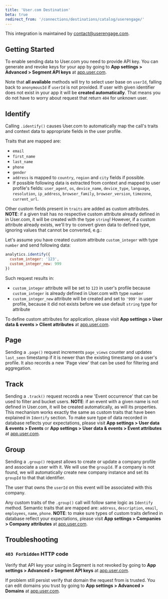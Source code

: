 ```yaml
---
title: 'User.com Destination'
beta: true
redirect_from: '/connections/destinations/catalog/userengage/'
---
```


This integration is maintained by contact@userengage.com.

## Getting Started

To enable sending data to User.com you need to provide API key. You can generate and revoke keys for your app by going to **App settings > Advanced > Segment API keys** at [app.user.com](https://user.com/en/).

Note that **all available** methods will try to select user base on `userId`, falling back to `anonymousId` if `userId` is not provided. If user with given identifier does not exist in your app it will be **created automatically**. That means you do not have to worry about request that return `404` for unknown user.

## Identify
Calling `.identify()` causes User.com to automatically map the call's traits and context data to appropriate fields in the user profile.

Traits that are mapped are:
 - `email`
 - `first_name`
 - `last_name`
 - `phone`
 - `gender`
 - `address` is mapped to `country`, `region` and `city` fields if possible.
 - If possible following data is extracted from context and mapped to user profile's fields: `user_agent`, `os`, `device_name`, `device_type`, `language`, `resolution`, `ip_address`, `browser_family`, `browser_version`, `timezone`, `current_url`.

Other custom fields present in `traits` are added as custom attributes. **NOTE**: if a given trait has no respective custom attribute already defined in in User.com, it will be created with the type `string`! However, if a custom attribute already exists, we'll try to convert given data to defined type, ignoring values that cannot be converted, e.g.:

Let's assume you have created custom attribute `custom_integer` with type `number` and send following data:

```js
analytics.identify({
  custom_integer: '123',
  custom_integer_new: 999
})
```

Such request results in:

* `custom_integer` attribute will be set to `123` in user's profile because `custom_integer` is already defined in User.com with type `number`
* `custom_integer_new` attribute will be created and set to `'999'` in user profile, because it did not exists before we use default `string` type for attribute

To define custom attributes for application, please visit **App settings > User data & events > Client attributes** at [app.user.com](https://user.com/en/).

## Page
Sending a `.page()` request increments `page_views` counter and updates `last_seen` timestamp if it is newer than the existing timestamp on a user's profile. It also records a new 'Page view' that can be used for filtering and aggregation.

## Track
Sending a `.track()` request records a new 'Event occurrence' that can be used to filter and bucket users. **NOTE**: if an event with a given name is not defined in User.com, it will be created automatically, as will its properties. This mechanism works exactly the same as custom traits that have been explained in `Identify` section. To make sure type of data recorded in database reflects your expectations, please visit **App settings > User data & events > Events** or **App settings > User data & events > Event attributes** at [app.user.com](https://user.com/en/).

## Group
Sending a `.group()` request allows to create or update a company profile and associate a user with it. We will use the `groupId`. If a company is not found, we will automatically create new company instance and set its `groupId` to that that identifier.

The user that owns the `userId` on this event will be associated with this company.

Any custom traits of the `.group()` call will follow same logic as `Identify` method. Semantic traits that are mapped are: `address`, `description`, `email`, `employees`, `name`, `phone`. **NOTE**: to make sure types of custom traits defined in database reflect your expectations, please visit **App settings > Companies > Company attributes** at [app.user.com](https://user.com/en/).

## Troubleshooting

### `403 Forbidden` HTTP code
Verify that API key your using in Segment is not revoked by going to **App settings > Advanced > Segment API keys** at [app.user.com](https://user.com/en/).

If problem still persist verify that domain the request from is trusted. You can edit domains you trust by going to **App settings > Advanced > Domains** at [app.user.com](https://user.com/en/).
